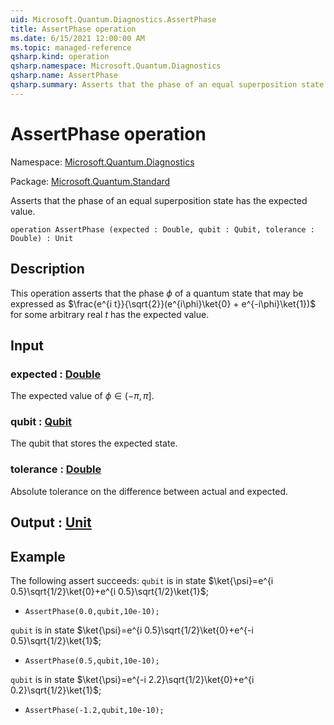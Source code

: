 ```yaml
---
uid: Microsoft.Quantum.Diagnostics.AssertPhase
title: AssertPhase operation
ms.date: 6/15/2021 12:00:00 AM
ms.topic: managed-reference
qsharp.kind: operation
qsharp.namespace: Microsoft.Quantum.Diagnostics
qsharp.name: AssertPhase
qsharp.summary: Asserts that the phase of an equal superposition state has the expected value.
---
```


# AssertPhase operation

Namespace: [Microsoft.Quantum.Diagnostics](xref:Microsoft.Quantum.Diagnostics)

Package: [Microsoft.Quantum.Standard](https://nuget.org/packages/Microsoft.Quantum.Standard)


Asserts that the phase of an equal superposition state has the expected value.

```qsharp
operation AssertPhase (expected : Double, qubit : Qubit, tolerance : Double) : Unit
```


## Description

This operation asserts that the phase $\phi$ of a quantum statethat may be expressed as$\frac{e^{i t}}{\sqrt{2}}(e^{i\phi}\ket{0} + e^{-i\phi}\ket{1})$for some arbitrary real $t$ has the expected value.

## Input

### expected : [Double](xref:microsoft.quantum.qsharp.valueliterals#double-literals)

The expected value of $\phi \in (-\pi,\pi]$.


### qubit : [Qubit](xref:microsoft.quantum.qsharp.valueliterals#qubit-literals)

The qubit that stores the expected state.


### tolerance : [Double](xref:microsoft.quantum.qsharp.valueliterals#double-literals)

Absolute tolerance on the difference between actual and expected.



## Output : [Unit](xref:microsoft.quantum.qsharp.valueliterals#unit-literal)



## Example

The following assert succeeds:`qubit` is in state $\ket{\psi}=e^{i 0.5}\sqrt{1/2}\ket{0}+e^{i 0.5}\sqrt{1/2}\ket{1}$;- `AssertPhase(0.0,qubit,10e-10);``qubit` is in state $\ket{\psi}=e^{i 0.5}\sqrt{1/2}\ket{0}+e^{-i 0.5}\sqrt{1/2}\ket{1}$;- `AssertPhase(0.5,qubit,10e-10);``qubit` is in state $\ket{\psi}=e^{-i 2.2}\sqrt{1/2}\ket{0}+e^{i 0.2}\sqrt{1/2}\ket{1}$;- `AssertPhase(-1.2,qubit,10e-10);`